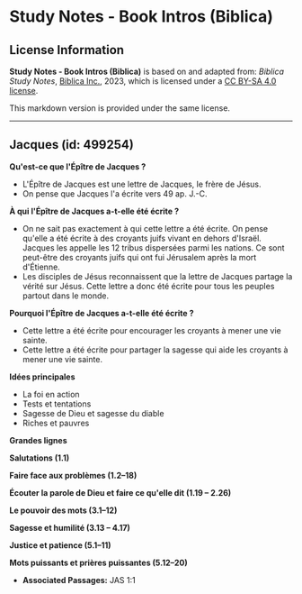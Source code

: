 # Study Notes - Book Intros (Biblica)

## License Information

**Study Notes - Book Intros (Biblica)** is based on and adapted from: _Biblica Study Notes_, [Biblica Inc.](https://www.biblica.com/), 2023, which is licensed under a [CC BY-SA 4.0 license](https://creativecommons.org/licenses/by-sa/4.0/legalcode.en).

This markdown version is provided under the same license.



--------------------------------

## Jacques (id: 499254)

**Qu'est\-ce que l'Épître de Jacques ?**

* L'Épître de Jacques est une lettre de Jacques, le frère de Jésus.
* On pense que Jacques l'a écrite vers 49 ap. J.\-C.

**À qui l'Épître de Jacques a\-t\-elle été écrite ?**

* On ne sait pas exactement à qui cette lettre a été écrite. On pense qu'elle a été écrite à des croyants juifs vivant en dehors d'Israël. Jacques les appelle les 12 tribus dispersées parmi les nations. Ce sont peut\-être des croyants juifs qui ont fui Jérusalem après la mort d'Étienne.
* Les disciples de Jésus reconnaissent que la lettre de Jacques partage la vérité sur Jésus. Cette lettre a donc été écrite pour tous les peuples partout dans le monde.

**Pourquoi l'Épître de Jacques a\-t\-elle été écrite ?**

* Cette lettre a été écrite pour encourager les croyants à mener une vie sainte.
* Cette lettre a été écrite pour partager la sagesse qui aide les croyants à mener une vie sainte.

**Idées principales**

* La foi en action
* Tests et tentations
* Sagesse de Dieu et sagesse du diable
* Riches et pauvres

**Grandes lignes**

**Salutations (1\.1\)**

**Faire face aux problèmes (1\.2–18\)**

**Écouter la parole de Dieu et faire ce qu'elle dit (1\.19 – 2\.26\)**

**Le pouvoir des mots (3\.1–12\)**

**Sagesse et humilité (3\.13 – 4\.17\)**

**Justice et patience (5\.1–11\)**

**Mots puissants et prières puissantes (5\.12–20\)**

* **Associated Passages:** JAS 1:1

